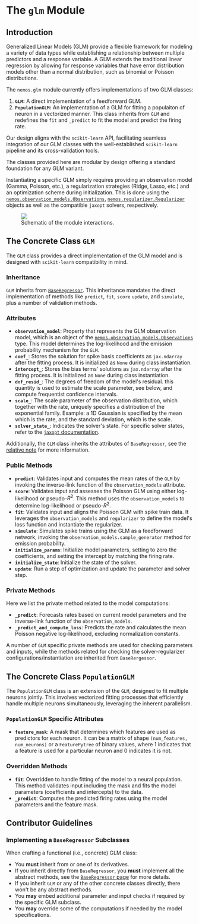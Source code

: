 # The `glm` Module

## Introduction



Generalized Linear Models (GLM) provide a flexible framework for modeling a variety of data types while establishing a relationship between multiple predictors and a response variable. A GLM extends the traditional linear regression by allowing for response variables that have error distribution models other than a normal distribution, such as binomial or Poisson distributions.

The `nemos.glm` module currently  offers implementations of two GLM classes:

1. **`GLM`:** A direct implementation of a feedforward GLM.
2. **`PopulationGLM`:** An implementation of a GLM for fitting a populaiton of neuron in a vectorized manner. This class inherits from `GLM` and redefines the `fit` and `_predict` to fit the model and predict the firing rate.

Our design aligns with the `scikit-learn` API, facilitating seamless integration of our GLM classes with the well-established `scikit-learn` pipeline and its cross-validation tools.

The classes provided here are modular by design offering a standard foundation for any GLM variant. 

Instantiating a specific GLM simply requires providing an observation model (Gamma, Poisson, etc.), a regularization strategies (Ridge, Lasso, etc.) and an optimization scheme during initialization. This is done using the [`nemos.observation_models.Observations`](../03-observation_models/#the-abstract-class-observations), [`nemos.regularizer.Regularizer`](../04-regularizer/#the-abstract-class-regularizer) objects as well as the compatible `jaxopt` solvers, respectively.


<figure markdown>
    <img src="../classes_nemos.png"/>
    <figcaption>Schematic of the module interactions.</figcaption>
</figure>



## The Concrete Class `GLM`

The `GLM` class provides a direct implementation of the GLM model and is designed with `scikit-learn` compatibility in mind.

### Inheritance

`GLM` inherits from [`BaseRegressor`](../02-base_class/#the-abstract-class-baseregressor). This inheritance mandates the direct implementation of methods like `predict`, `fit`, `score` `update`, and `simulate`, plus a number of validation methods.

### Attributes

- **`observation_model`**: Property that represents the GLM observation model, which is an object of the [`nemos.observation_models.Observations`](../03-observation_models/#the-abstract-class-observations) type. This model determines the log-likelihood and the emission probability mechanism for the `GLM`.
- **`coef_`**: Stores the solution for spike basis coefficients as `jax.ndarray` after the fitting process. It is initialized as `None` during class instantiation.
- **`intercept_`**: Stores the bias terms' solutions as `jax.ndarray` after the fitting process. It is initialized as `None` during class instantiation.
- **`dof_resid_`**: The degrees of freedom of the model's residual. this quantity is used to estimate the scale parameter, see below, and compute frequentist confidence intervals.
- **`scale_`**: The scale parameter of the observation distribution, which together with the rate, uniquely specifies a distribution of the exponential family. Example: a 1D Gaussian is specified by the mean which is the rate, and the standard deviation, which is the scale.
- **`solver_state_`**: Indicates the solver's state. For specific solver states, refer to the [`jaxopt` documentation](https://jaxopt.github.io/stable/index.html#).

Additionally, the `GLM` class inherits the attributes of `BaseRegressor`, see the [relative note](03-base_regressor.md) for more information.

### Public Methods

- **`predict`**: Validates input and computes the mean rates of the `GLM` by invoking the inverse-link function of the `observation_models` attribute.
- **`score`**: Validates input and assesses the Poisson GLM using either log-likelihood or pseudo-$R^2$. This method uses the `observation_models` to determine log-likelihood or pseudo-$R^2$.
- **`fit`**: Validates input and aligns the Poisson GLM with spike train data. It leverages the `observation_models` and `regularizer` to define the model's loss function and instantiate the regularizer.
- **`simulate`**: Simulates spike trains using the GLM as a feedforward network, invoking the `observation_models.sample_generator` method for emission probability.
- **`initialize_params`**: Initialize model parameters, setting to zero the coefficients, and setting the intercept by matching the firing rate.
- **`initialize_state`**: Initialize the state of the solver.
- **`update`**: Run a step of optimization and update the parameter and solver step.

### Private Methods

Here we list the private method related to the model computations:

- **`_predict`**: Forecasts rates based on current model parameters and the inverse-link function of the `observation_models`.
- **`_predict_and_compute_loss`**: Predicts the rate and calculates the mean Poisson negative log-likelihood, excluding normalization constants.

A number of `GLM` specific private methods are used for checking parameters and inputs, while the methods related for checking the solver-regularizer configurations/instantiation are inherited from `BaseRergessor`.


## The Concrete Class `PopulationGLM`

The `PopulationGLM` class is an extension of the `GLM`, designed to fit multiple neurons jointly. This involves vectorized fitting processes that efficiently handle multiple neurons simultaneously, leveraging the inherent parallelism.

### `PopulationGLM` Specific Attributes

- **`feature_mask`**: A mask that determines which features are used as predictors for each neuron. It can be a matrix of shape `(num_features, num_neurons)` or a `FeaturePytree` of binary values, where 1 indicates that a feature is used for a particular neuron and 0 indicates it is not.

### Overridden Methods

- **`fit`**: Overridden to handle fitting of the model to a neural population. This method validates input including the mask and fits the model parameters (coefficients and intercepts) to the data.
- **`_predict`**: Computes the predicted firing rates using the model parameters and the feature mask.



## Contributor Guidelines

### Implementing a `BaseRegressor` Subclasses

When crafting a functional (i.e., concrete) GLM class:

- You **must** inherit from or one of its derivatives.
- If you inherit directly from  `BaseRegressor`, you **must** implement all the abstract methods, see the [`BaseRegressor` page](03-base_regressor.md)  for more details.
- If you inherit `GLM` or any of the other concrete classes directly, there won't be any abstract methods. 
- You **may** embed additional parameter and input checks if required by the specific GLM subclass.
- You **may** override some of the computations if needed by the model specifications.

